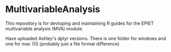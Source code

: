 # MultivariableAnalysis
This repository is for devloping and maintaining R guides for the EPIET multivariable analysis (MVA) module.

Have uploaded Ashley's dplyr versions. There is one folder for windows and one for mac OS (probably just a file format difference)

